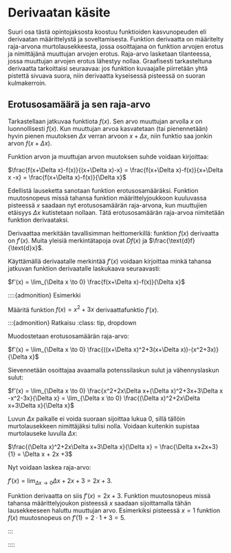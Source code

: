 # Derivaatan käsite

Suuri osa tästä opintojaksosta koostuu funktioiden kasvunopeuden eli derivaatan määrittelystä ja soveltamisesta. Funktion derivaatta on määritelty raja-arvona murtolausekkeesta, jossa osoittajana on funktion arvojen erotus ja nimittäjänä muuttujan arvojen erotus. Raja-arvo lasketaan tilanteessa, jossa muuttujan arvojen erotus lähestyy nollaa. Graafisesti tarkasteltuna derivaatta tarkoittaisi seuraavaa: jos funktion kuvaajalle piirretään yhtä pistettä sivuava suora, niin derivaatta kyseisessä pisteessä on suoran kulmakerroin.

## Erotusosamäärä ja sen raja-arvo

Tarkastellaan jatkuvaa funktiota $f(x)$. Sen arvo muuttujan arvolla $x$ on luonnollisesti $f(x)$. Kun muuttujan arvoa kasvatetaan (tai pienennetään) hyvin pienen muutoksen $\Delta x$ verran arvoon $x+\Delta x$, niin funktio saa jonkin arvon $f(x+\Delta x)$.

Funktion arvon ja muuttujan arvon muutoksen suhde voidaan kirjoittaa:

$\frac{f(x+\Delta x)-f(x)}{(x+\Delta x)-x} = \frac{f(x+\Delta x)-f(x)}{x+\Delta x -x} = \frac{f(x+\Delta x)-f(x)}{\Delta x}$

Edellistä lauseketta sanotaan funktion erotusosamääräksi. Funktion muutosnopeus missä tahansa funktion määrittelyjoukkoon kuuluvassa pisteessä $x$ saadaan nyt erotusosamäärän raja-arvona, kun muuttujien etäisyys $\Delta x$ kutistetaan nollaan. Tätä erotusosamäärän raja-arvoa nimitetään funktion derivaataksi.

Derivaattaa merkitään tavallisimman heittomerkillä: funktion $f(x)$ derivaatta on $f'(x)$. Muita yleisiä merkintätapoja ovat $D f(x)$ ja $\frac{\text{d}f}{\text{d}x}$.

Käyttämällä derivaatalle merkintää $f'(x)$ voidaan kirjoittaa minkä tahansa jatkuvan funktion derivaatalle laskukaava seuraavasti:

$f'(x) = \lim_{\Delta x \to 0} \frac{f(x+\Delta x)-f(x)}{\Delta x}$

::::{admonition} Esimerkki

Määritä funktion $f(x)=x^2+3x$ derivaattafunktio $f'(x)$.

:::{admonition} Ratkaisu
:class: tip, dropdown

Muodostetaan erotusosamäärän raja-arvo:

$f'(x) = \lim_{\Delta x \to 0} \frac{((x+\Delta x)^2+3(x+\Delta x))-(x^2+3x)}{\Delta x}$  

Sievennetään osoittajaa avaamalla potenssilaskun sulut ja vähennyslaskun sulut:

$f'(x) = \lim_{\Delta x \to 0} \frac{x^2+2x\Delta x+(\Delta x)^2+3x+3\Delta x -x^2-3x}{\Delta x} = \lim_{\Delta x \to 0} \frac{(\Delta x)^2+2x\Delta x+3\Delta x}{\Delta x}$

Luvun $\Delta x$ paikalle ei voida suoraan sijoittaa lukua 0, sillä tällöin murtolausekkeen nimittäjäksi tulisi nolla. Voidaan kuitenkin supistaa murtolauseke luvulla $\Delta x$:

$\frac{(\Delta x)^2+2x\Delta x+3\Delta x}{\Delta x} = \frac{\Delta x+2x+3}{1} = \Delta x + 2x +3$

Nyt voidaan laskea raja-arvo:

$f'(x) = \lim_{\Delta x \to 0} \Delta x + 2x +3 = 2x+3$.

Funktion derivaatta on siis $f'(x)=2x+3$. Funktion muutosnopeus missä tahansa määrittelyjoukon pisteessä $x$ saadaan sijoittamalla tähän lausekkeeseen haluttu muuttujan arvo. Esimerkiksi pisteessä $x=1$ funktion $f(x)$ muutosnopeus on $f'(1)=2\cdot 1 +3 = 5$.

:::

::::